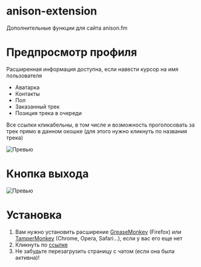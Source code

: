 # anison-extension
Дополнительные функции для сайта anison.fm

# Предпросмотр профиля
Расширенная информация доступна, если навести курсор на имя пользователя
* Аватарка
* Контакты
* Пол
* Заказанный трек
* Позиция трека в очереди

Все ссылки кликабельны, в том числе и возможность проголосовать за трек прямо в данном окошке (для этого нужно кликнуть по названия трека)

![Превью](http://i.imgur.com/ZfQHgrS.png)

# Кнопка выхода
![Превью](http://i.imgur.com/idQAXre.png)

# Установка
1. Вам нужно установить расширение [GreaseMonkey](https://addons.mozilla.org/ru/firefox/addon/greasemonkey/) (Firefox) или [TamperMonkey](http://tampermonkey.net) (Chrome, Opera, Safari...), если у вас его еще нет
2. Кликнуть по [ссылке](https://github.com/APXEOLOG/anison-extension/raw/master/Anison.fm%20Extenstion.user.js)
3. Не забудьте перезагрузить страницу с чатом (если она была активна)!